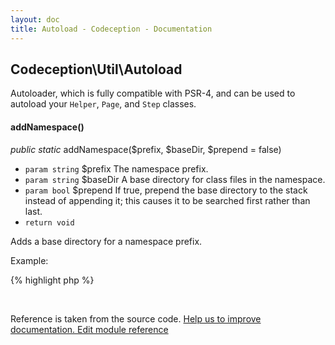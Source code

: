 ```yaml
---
layout: doc
title: Autoload - Codeception - Documentation
---
```



## Codeception\Util\Autoload



Autoloader, which is fully compatible with PSR-4,
and can be used to autoload your `Helper`, `Page`, and `Step` classes.


#### addNamespace()

 *public static* addNamespace($prefix, $baseDir, $prepend = false)


* `param string` $prefix The namespace prefix.
* `param string` $baseDir A base directory for class files in the namespace.
* `param bool` $prepend If true, prepend the base directory to the stack instead of appending it;
                     this causes it to be searched first rather than last.
* `return void`

Adds a base directory for a namespace prefix.

Example:

{% highlight php %}

<?php
// app\Codeception\UserHelper will be loaded from '/path/to/helpers/UserHelper.php'
Autoload::addNamespace('app\Codeception', '/path/to/helpers');

// LoginPage will be loaded from '/path/to/pageobjects/LoginPage.php'
Autoload::addNamespace('', '/path/to/pageobjects');

Autoload::addNamespace('app\Codeception', '/path/to/controllers');

{% endhighlight %}

[See source](https://github.com/Codeception/Codeception/blob/5.0/src/Codeception/Util/Autoload.php#L53)

#### load()

 *public static* load($class)


* `param string` $class
* `return string|false`

[See source](https://github.com/Codeception/Codeception/blob/5.0/src/Codeception/Util/Autoload.php#L80)

<p>&nbsp;</p><div class="alert alert-warning">Reference is taken from the source code. <a href="https://github.com/Codeception/Codeception/blob/5.0/src/Codeception/Util/Autoload.php">Help us to improve documentation. Edit module reference</a></div>
